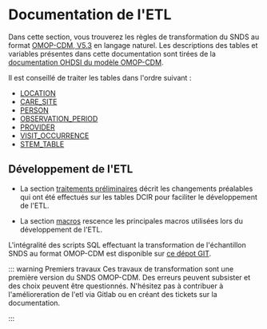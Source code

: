 # **Documentation de l'ETL**
<!-- SPDX-License-Identifier: MPL-2.0 -->
Dans cette section, vous trouverez les règles de transformation du SNDS au format [OMOP-CDM, V5.3](https://ohdsi.github.io/TheBookOfOhdsi/) en langage naturel. Les descriptions des tables et variables présentes dans cette documentation sont tirées de la [documentation OHDSI du modèle OMOP-CDM](https://ohdsi.github.io/CommonDataModel/cdm53.html). 

Il est conseillé de traiter les tables dans l'ordre suivant :
- [LOCATION](location.md)
- [CARE_SITE](care_site.md)
- [PERSON](person.md)
- [OBSERVATION_PERIOD](observation_period.md)
- [PROVIDER](provider.md)
- [VISIT_OCCURRENCE](visit_occurrence.md)
- [STEM_TABLE](stem_table/README.md)


## Développement de l'ETL 
- La section [traitements préliminaires](traitements_preliminaires/README.md) décrit les changements préalables qui ont été effectués sur les tables DCIR pour faciliter le développement de l'ETL. 

- La section [macros](macros.md) rescence les principales macros utilisées lors du développement de l'ETL.


L'intégralité des scripts SQL effectuant la transformation de l'échantillon SNDS au format OMOP-CDM est disponible sur [ce dépot GIT](https://gitlab.com/healthdatahub/snds_omop). 


::: warning Premiers travaux
Ces travaux de transformation sont une première version du SNDS OMOP-CDM. Des erreurs peuvent subsister et des choix peuvent être questionnés. N'hésitez pas à contribuer à l'amélioreration de l'etl via Gitlab ou en créant des tickets sur la documentation.

:::
